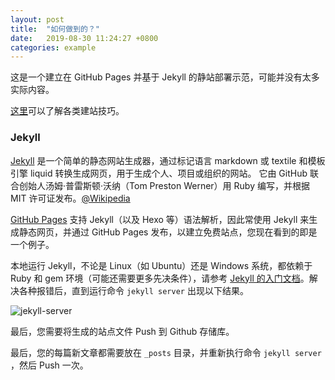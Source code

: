 ```yaml
---
layout: post
title:  "如何做到的？"
date:   2019-08-30 11:24:27 +0800
categories: example
---
```


这是一个建立在 GitHub Pages 并基于 Jekyll 的静站部署示范，可能并没有太多实际内容。

[这里](http://www.thailycare.com/blog/)可以了解各类建站技巧。

###  Jekyll

[Jekyll](https://jekyllrb.com/) 是一个简单的静态网站生成器，通过标记语言 markdown 或 textile 和模板引擎 liquid 转换生成网页，用于生成个人、项目或组织的网站。 它由 GitHub 联合创始人汤姆·普雷斯顿·沃纳（Tom Preston Werner）用 Ruby 编写，并根据 MIT 许可证发布。[@Wikipedia](https://en.wikipedia.org/wiki/Jekyll_(software))

[GitHub Pages](https://pages.github.com/) 支持 Jekyll（以及 Hexo 等）语法解析，因此常使用 Jekyll 来生成静态网页，并通过 GitHub Pages 发布，以建立免费站点，您现在看到的即是一个例子。

本地运行 Jekyll，不论是 Linux（如 Ubuntu）还是 Windows 系统，都依赖于 Ruby 和 gem 环境（可能还需要更多先决条件），请参考 [Jekyll 的入门文档](https://jekyllrb.com/docs/installation/)。解决各种报错后，直到运行命令 `jekyll server` 出现以下结果。

![jekyll-server](/jekylldemo/images/jekyll-server.png)

最后，您需要将生成的站点文件 Push 到 Github 存储库。

最后，您的每篇新文章都需要放在 `_posts` 目录，并重新执行命令 `jekyll server` ，然后 Push 一次。

